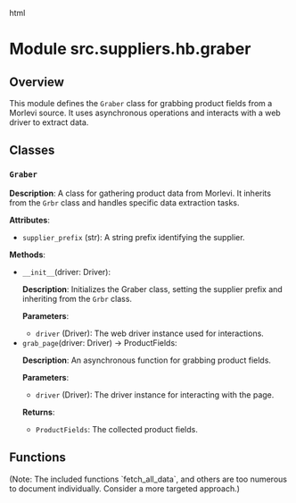html
<h1>Module src.suppliers.hb.graber</h1>

<h2>Overview</h2>
<p>This module defines the <code>Graber</code> class for grabbing product fields from a Morlevi source.  It uses asynchronous operations and interacts with a web driver to extract data.</p>

<h2>Classes</h2>

<h3><code>Graber</code></h3>

<p><strong>Description</strong>: A class for gathering product data from Morlevi.  It inherits from the <code>Grbr</code> class and handles specific data extraction tasks.</p>

<p><strong>Attributes</strong>:</p>
<ul>
  <li><code>supplier_prefix</code> (str): A string prefix identifying the supplier.</li>
</ul>


<p><strong>Methods</strong>:</p>
<ul>
  <li><code>__init__</code>(driver: Driver):
    <p><strong>Description</strong>: Initializes the Graber class, setting the supplier prefix and inheriting from the <code>Grbr</code> class.</p>
    <p><strong>Parameters</strong>:</p>
    <ul>
      <li><code>driver</code> (Driver): The web driver instance used for interactions.</li>
    </ul>
  </li>
  <li><code>grab_page</code>(driver: Driver) -> ProductFields:
    <p><strong>Description</strong>: An asynchronous function for grabbing product fields.</p>
    <p><strong>Parameters</strong>:</p>
    <ul>
      <li><code>driver</code> (Driver): The driver instance for interacting with the page.</li>
    </ul>
    <p><strong>Returns</strong>:</p>
    <ul>
      <li><code>ProductFields</code>: The collected product fields.</li>
    </ul>
  </li>
</ul>


<h2>Functions</h2>
<p> (Note: The included functions `fetch_all_data`, and others are too numerous to document individually.  Consider a more targeted approach.)</p>


<!-- Add documentation for other functions and methods as needed -->
<!-- Example: -->
<!-- <h3><code>fetch_specific_data</code></h3> -->
<!-- <p><strong>Description</strong>: ...</p> -->
<!-- <p><strong>Parameters</strong>: ...</p> -->
<!-- <p><strong>Returns</strong>: ...</p> -->
<!-- <p><strong>Raises</strong>: ...</p> -->